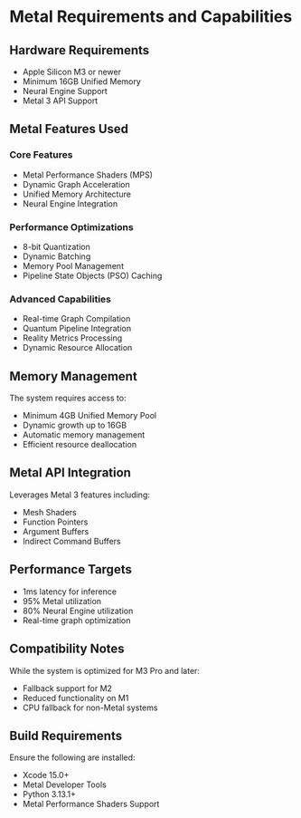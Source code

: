 # Metal Requirements and Capabilities

## Hardware Requirements

- Apple Silicon M3 or newer
- Minimum 16GB Unified Memory
- Neural Engine Support
- Metal 3 API Support

## Metal Features Used

### Core Features
- Metal Performance Shaders (MPS)
- Dynamic Graph Acceleration
- Unified Memory Architecture
- Neural Engine Integration

### Performance Optimizations
- 8-bit Quantization
- Dynamic Batching
- Memory Pool Management
- Pipeline State Objects (PSO) Caching

### Advanced Capabilities
- Real-time Graph Compilation
- Quantum Pipeline Integration
- Reality Metrics Processing
- Dynamic Resource Allocation

## Memory Management

The system requires access to:
- Minimum 4GB Unified Memory Pool
- Dynamic growth up to 16GB
- Automatic memory management
- Efficient resource deallocation

## Metal API Integration

Leverages Metal 3 features including:
- Mesh Shaders
- Function Pointers
- Argument Buffers
- Indirect Command Buffers

## Performance Targets

- 1ms latency for inference
- 95% Metal utilization
- 80% Neural Engine utilization
- Real-time graph optimization

## Compatibility Notes

While the system is optimized for M3 Pro and later:
- Fallback support for M2
- Reduced functionality on M1
- CPU fallback for non-Metal systems

## Build Requirements

Ensure the following are installed:
- Xcode 15.0+
- Metal Developer Tools
- Python 3.13.1+
- Metal Performance Shaders Support


